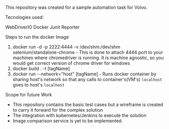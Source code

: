 This repository was created for a sample automation task for Volvo.

Tecnologies used:

WebDriverIO
Docker
Junit Reporter

Steps to run the docker Image
1. docker run -d -p 2222:4444 -v /dev/shm:/dev/shm selenium/standalone-chrome - This is done to attach 4444 port to your machines where chromedriver is running. It is machine agnostic, so you would get correct version of chrome driver for windows
2. docker build . -t [tagName]
3. docker run --network="host" [tagName]  - Runs docker container by sharing host's network so that any calls to container's(VM's) `localhost` goes to host's `localhost`

Scope for future Work
- This repository contains the basic test cases but a wireframe is created to carry it forward for the complex solution
- The integration with kubernetes/Jenkins to execute  the solution
- Image comparison service is yet to be implemented.




